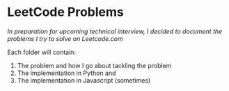 # LeetCode Problems #

*In preparation for upcoming technical interview, I decided to document the problems I try to solve on Leetcode.com*

Each folder will contain:

1. The problem and how I go about tackling the problem
2. The implementation in Python and
3. The implementation in Javascript (sometimes)
